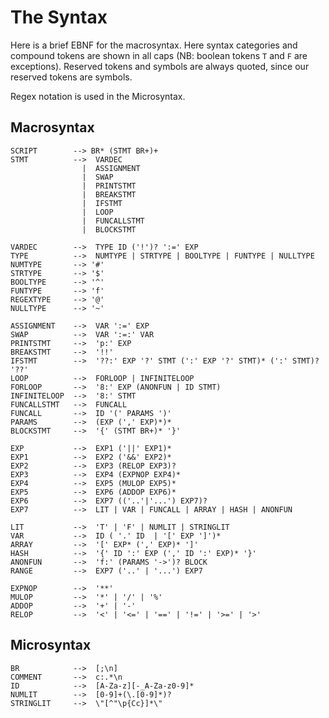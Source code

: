 The Syntax
==========

Here is a brief EBNF for the macrosyntax.  Here syntax categories and compound tokens are shown in all 
caps (NB: boolean tokens `T` and `F` are exceptions). Reserved tokens and symbols are always quoted, 
since our reserved tokens are symbols.  

Regex notation is used in the Microsyntax.

Macrosyntax
-----------

    SCRIPT        --> BR* (STMT BR+)+
    STMT          -->  VARDEC 
                    |  ASSIGNMENT
                    |  SWAP
                    |  PRINTSTMT
                    |  BREAKSTMT
                    |  IFSTMT
                    |  LOOP
                    |  FUNCALLSTMT
                    |  BLOCKSTMT
    
    VARDEC        -->  TYPE ID ('!')? ':=' EXP 
    TYPE          -->  NUMTYPE | STRTYPE | BOOLTYPE | FUNTYPE | NULLTYPE
    NUMTYPE       --> '#'
    STRTYPE       --> '$'
    BOOLTYPE      --> '^'
    FUNTYPE       --> 'f'
    REGEXTYPE     --> '@'
    NULLTYPE      --> '~'
    
    ASSIGNMENT    -->  VAR ':=' EXP
    SWAP          -->  VAR ':=:' VAR
    PRINTSTMT     -->  'p:' EXP
    BREAKSTMT     -->  '!!' 
    IFSTMT        -->  '??:' EXP '?' STMT (':' EXP '?' STMT)* (':' STMT)? '??' 
    LOOP          -->  FORLOOP | INFINITELOOP
    FORLOOP       -->  '8:' EXP (ANONFUN | ID STMT)
    INFINITELOOP  -->  '8:' STMT
    FUNCALLSTMT   -->  FUNCALL
    FUNCALL       -->  ID '(' PARAMS ')'
    PARAMS        -->  (EXP (',' EXP)*)*
    BLOCKSTMT     -->  '{' (STMT BR+)* '}'
        
    EXP           -->  EXP1 ('||' EXP1)*
    EXP1          -->  EXP2 ('&&' EXP2)* 
    EXP2          -->  EXP3 (RELOP EXP3)?
    EXP3          -->  EXP4 (EXPNOP EXP4)*
    EXP4          -->  EXP5 (MULOP EXP5)*
    EXP5          -->  EXP6 (ADDOP EXP6)*
    EXP6          -->  EXP7 (('..'|'...') EXP7)?
    EXP7          -->  LIT | VAR | FUNCALL | ARRAY | HASH | ANONFUN
    
    LIT           -->  'T' | 'F' | NUMLIT | STRINGLIT
    VAR           -->  ID ( '.' ID  | '[' EXP ']')*
    ARRAY         -->  '[' EXP* (',' EXP)* ']'
    HASH          -->  '{' ID ':' EXP (',' ID ':' EXP)* '}'
    ANONFUN       -->  'f:' (PARAMS '->')? BLOCK
    RANGE         -->  EXP7 ('..' | '...') EXP7

    EXPNOP        -->  '**'
    MULOP         -->  '*' | '/' | '%' 
    ADDOP         -->  '+' | '-'
    RELOP         -->  '<' | '<=' | '==' | '!=' | '>=' | '>' 
    
Microsyntax
-----------

    BR            -->  [;\n]
    COMMENT       -->  c:.*\n
    ID            -->  [A-Za-z][-_A-Za-z0-9]*
    NUMLIT        -->  [0-9]+(\.[0-9]*)?
    STRINGLIT     -->  \"[^"\p{Cc}]*\"
